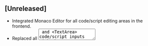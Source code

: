 ## [Unreleased]
- Integrated Monaco Editor for all code/script editing areas in the frontend.
- Replaced all <textarea> and <TextArea> code/script inputs with the new CodeEditor component.
- Updated documentation and checklist to reflect these changes.
- CodeEditor now supports inline error/warning display (diagnostics/linting) and custom validation via the validate prop.
- CodeEditor now supports auto-formatting code on save (Ctrl+S/Cmd+S) for supported languages.
- CodeEditor now supports drag-and-drop and file picker for code/script uploads. Docs and checklist updated. 